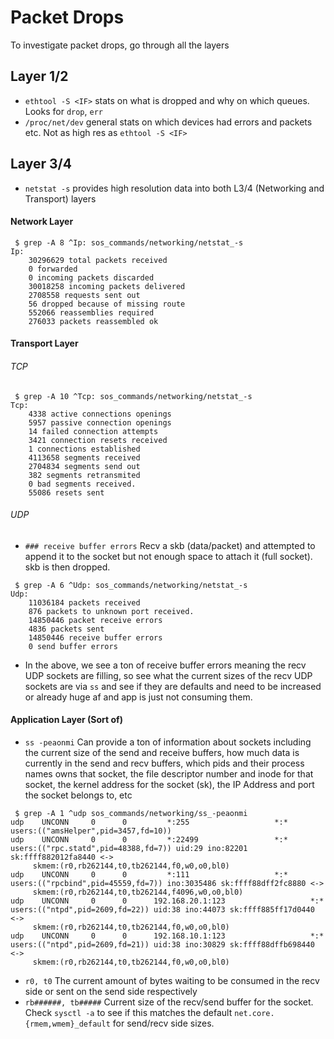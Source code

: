 # Packet Drops

To investigate packet drops, go through all the layers

## Layer 1/2

- `ethtool -S <IF>` stats on what is dropped and why on which queues. Looks for `drop`, `err`
- `/proc/net/dev` general stats on which devices had errors and packets etc. Not as high res as
  `ethtool -S <IF>`

## Layer 3/4

- `netstat -s` provides high resolution data into both L3/4 (Networking and Transport) layers

#### Network Layer

```
 $ grep -A 8 ^Ip: sos_commands/networking/netstat_-s
Ip:
    30296629 total packets received
    0 forwarded
    0 incoming packets discarded
    30018258 incoming packets delivered
    2708558 requests sent out
    56 dropped because of missing route
    552066 reassemblies required
    276033 packets reassembled ok
```

#### Transport Layer

###### TCP

```
 $ grep -A 10 ^Tcp: sos_commands/networking/netstat_-s
Tcp:
    4338 active connections openings
    5957 passive connection openings
    14 failed connection attempts
    3421 connection resets received
    1 connections established
    4113658 segments received
    2704834 segments send out
    382 segments retransmited
    0 bad segments received.
    55086 resets sent
```

###### UDP
- `### receive buffer errors` Recv a skb (data/packet) and attempted to append it to the socket but
  not enough space to attach it (full socket). skb is then dropped.


```
 $ grep -A 6 ^Udp: sos_commands/networking/netstat_-s
Udp:
    11036184 packets received
    876 packets to unknown port received.
    14850446 packet receive errors
    4836 packets sent
    14850446 receive buffer errors
    0 send buffer errors
```

- In the above, we see a ton of receive buffer errors meaning the recv UDP sockets are filling, so
  see what the current sizes of the recv UDP sockets are via `ss` and see if they are defaults and
  need to be increased or already huge af and app is just not consuming them. 

#### Application Layer (Sort of)

- `ss -peaonmi` Can provide a ton of information about sockets including the current size of the
  send and receive buffers, how much data is currently in the send and recv buffers, which pids and
  their process names owns that socket, the file descriptor number and inode for that socket, the
  kernel address for the socket (sk), the IP Address and port the socket belongs to, etc

```
 $ grep -A 1 ^udp sos_commands/networking/ss_-peaonmi
udp    UNCONN     0      0         *:255                   *:*                   users:(("amsHelper",pid=3457,fd=10))
udp    UNCONN     0      0         *:22499                 *:*                   users:(("rpc.statd",pid=48388,fd=7)) uid:29 ino:82201 sk:ffff882012fa8440 <->
	 skmem:(r0,rb262144,t0,tb262144,f0,w0,o0,bl0)
udp    UNCONN     0      0         *:111                   *:*                   users:(("rpcbind",pid=45559,fd=7)) ino:3035486 sk:ffff88dff2fc8880 <->
	 skmem:(r0,rb262144,t0,tb262144,f4096,w0,o0,bl0)
udp    UNCONN     0      0      192.168.20.1:123                   *:*                   users:(("ntpd",pid=2609,fd=22)) uid:38 ino:44073 sk:ffff885ff17d0440 <->
	 skmem:(r0,rb262144,t0,tb262144,f0,w0,o0,bl0)
udp    UNCONN     0      0      192.168.10.1:123                   *:*                   users:(("ntpd",pid=2609,fd=21)) uid:38 ino:30829 sk:ffff88dffb698440 <->
	 skmem:(r0,rb262144,t0,tb262144,f0,w0,o0,bl0)
```

- `r0, t0` The current amount of bytes waiting to be consumed in the recv side or sent on the send
  side respectively
- `rb######, tb#####` Current size of the recv/send buffer for the socket. Check `sysctl -a` to see
  if this matches the default `net.core.{rmem,wmem}_default` for send/recv side sizes.

